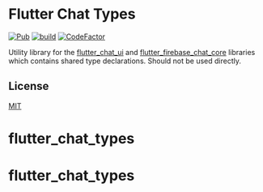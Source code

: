 # Flutter Chat Types

[![Pub](https://img.shields.io/pub/v/flutter_chat_types)](https://pub.dartlang.org/packages/flutter_chat_types)
[![build](https://github.com/flyerhq/flutter_chat_types/workflows/build/badge.svg)](https://github.com/flyerhq/flutter_chat_types/actions?query=workflow%3Abuild)
[![CodeFactor](https://www.codefactor.io/repository/github/flyerhq/flutter_chat_types/badge)](https://www.codefactor.io/repository/github/flyerhq/flutter_chat_types)

Utility library for the [flutter_chat_ui](https://pub.dev/packages/flutter_chat_ui) and [flutter_firebase_chat_core](https://pub.dev/packages/flutter_firebase_chat_core) libraries which contains shared type declarations. Should not be used directly.

## License

[MIT](LICENSE)
# flutter_chat_types
# flutter_chat_types
